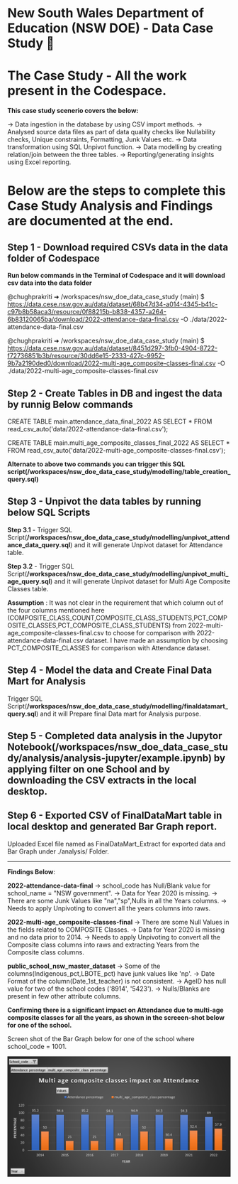 # New South Wales Department of Education (NSW DOE) - Data Case Study 🦘

# The Case Study - All the work present in the Codespace.

**This case study scenerio covers the below:**

-> Data ingestion in the database by using CSV import methods.
-> Analysed source data files as part of data quality checks like Nullability checks, Unique constraints, Formatting, Junk Values etc.
-> Data transformation using SQL Unpivot function.
-> Data modelling by creating relation/join between the three tables.
-> Reporting/generating insights using Excel reporting.


# Below are the steps to complete this Case Study Analysis and Findings are documented at the end.

## Step 1 - Download required CSVs data in the data folder of Codespace 

**Run below commands in the Terminal of Codespace and it will download csv data into the data folder**

@chughprakriti ➜ /workspaces/nsw_doe_data_case_study (main) $ https://data.cese.nsw.gov.au/data/dataset/68b47d34-a014-4345-b41c-c97b8b58aca3/resource/0f88215b-b838-4357-a264-6b83120065ba/download/2022-attendance-data-final.csv -O ./data/2022-attendance-data-final.csv

@chughprakriti ➜ /workspaces/nsw_doe_data_case_study (main) $ https://data.cese.nsw.gov.au/data/dataset/8451d297-3fb0-4904-8722-f72736851b3b/resource/30dd6e15-2333-427c-9952-9b7a2190ded0/download/2022-multi-age_composite-classes-final.csv -O ./data/2022-multi-age_composite-classes-final.csv


## Step 2 - Create Tables in DB and ingest the data by runnig Below commands 

CREATE TABLE main.attendance_data_final_2022 AS SELECT * FROM read_csv_auto('data/2022-attendance-data-final.csv');

CREATE TABLE main.multi_age_composite_classes_final_2022 AS SELECT * FROM read_csv_auto('data/2022-multi-age_composite-classes-final.csv');

**Alternate to above two commands you can trigger this SQL script(/workspaces/nsw_doe_data_case_study/modelling/table_creation_query.sql)**


## Step 3 - Unpivot the data tables by running below SQL Scripts

**Step 3.1** - Trigger SQL Script(**/workspaces/nsw_doe_data_case_study/modelling/unpivot_attendance_data_query.sql**) and it will generate Unpivot dataset for Attendance table. 

**Step 3.2** - Trigger SQL Script(**/workspaces/nsw_doe_data_case_study/modelling/unpivot_multi_age_query.sql**) and it will generate Unpivot dataset for Multi Age Composite Classes table. 

**Assumption** : It was not clear in the requirement that which column out of the four columns mentioned here (COMPOSITE_CLASS_COUNT,COMPOSITE_CLASS_STUDENTS,PCT_COMPOSITE_CLASSES,PCT_COMPOSITE_CLASS_STUDENTS) from 2022-multi-age_composite-classes-final.csv to choose for comparison with 2022-attendance-data-final.csv dataset. I have made an assumption by choosing PCT_COMPOSITE_CLASSES for comparison with Attendance dataset.

## Step 4 - Model the data and Create Final Data Mart for Analysis

Trigger SQL Script(**/workspaces/nsw_doe_data_case_study/modelling/finaldatamart_query.sql**) and it will Prepare final Data mart for Analysis purpose.


## Step 5 - Completed data analysis in the Jupytor Notebook(/workspaces/nsw_doe_data_case_study/analysis/analysis-jupyter/example.ipynb) by applying filter on one School and by downloading the CSV extracts in the local desktop.

## Step 6 - Exported CSV of FinalDataMart table in local desktop and generated Bar Graph report.

Uploaded Excel file named as FinalDataMart_Extract for exported data and Bar Graph under ./analysis/ Folder.

--------------------------------------------------------------------------------------------------------------------

**Findings Below**:

**2022-attendance-data-final**
-> school_code has Null/Blank value for school_name = "NSW government".
-> Data for Year 2020 is missing. 
-> There are some Junk Values like "na","sp",Nulls in all the Years columns.
-> Needs to apply Unpivoting to convert all the years columns into raws.

**2022-multi-age_composite-classes-final**
-> There are some Null Values in the fields related to COMPOSITE Classes.
-> Data for Year 2020 is missing and no data prior to 2014. 
-> Needs to apply Unpivoting to convert all the Composite class columns into raws and extracting Years from the Composite class columns.

**public_school_nsw_master_dataset**
-> Some of the columns(Indigenous_pct,LBOTE_pct) have junk values like 'np'.
-> Date Format of the column(Date_1st_teacher) is not consistent.
-> AgeID has null value for two of the school codes ('8914', '5423').
-> Nulls/Blanks are present in few other attribute columns.

**Confirming there is a significant impact on Attendance due to multi-age composite classes for all the years,
as shown in the screeen-shot below for one of the school.**

Screen shot of the Bar Graph below for one of the school where school_code = 1001.

![Report Screen shot](.github/static/AnalysisReport.jpg)


